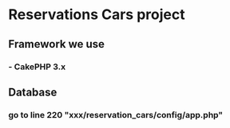 # Reservations Cars project

## Framework we use

### - CakePHP 3.x

## Database

### go to line **220** "xxx/reservation_cars/config/app.php" 
